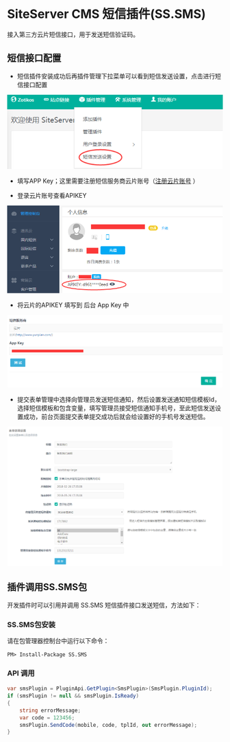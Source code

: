 # SiteServer CMS 短信插件(SS.SMS)

接入第三方云片短信接口，用于发送短信验证码。

## 短信接口配置

* 短信插件安装成功后再插件管理下拉菜单可以看到短信发送设置，点击进行短信接口配置

![](./assets/docs/message001.png)

* 填写APP Key；这里需要注册短信服务商云片账号（[注册云片账号](https://www.yunpian.com/entry) ）

* 登录云片账号查看APIKEY

![](./assets/docs/message005.png)

* 将云片的APIKEY 填写到 后台 App Key 中

![](./assets/docs/message002.png)

* 提交表单管理中选择向管理员发送短信通知，然后设置发送通知短信模板Id，选择短信模板和包含变量，填写管理员接受短信通知手机号，至此短信发送设置成功，前台页面提交表单提交成功后就会给设置好的手机号发送短信。


![](./assets/docs/message003.png)



## 插件调用SS.SMS包

开发插件时可以引用并调用 SS.SMS 短信插件接口发送短信，方法如下：

### SS.SMS包安装

请在包管理器控制台中运行以下命令：
```
PM> Install-Package SS.SMS
```

### API 调用

```c#
var smsPlugin = PluginApi.GetPlugin<SmsPlugin>(SmsPlugin.PluginId);
if (smsPlugin != null && smsPlugin.IsReady)
{
    string errorMessage;
    var code = 123456;
    smsPlugin.SendCode(mobile, code, tplId, out errorMessage);
}
```